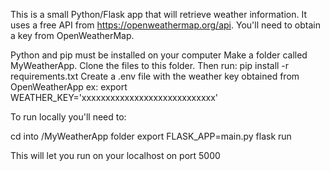 This is a small Python/Flask app that will retrieve weather information.  It uses a free API from https://openweathermap.org/api. You'll need to obtain a key from OpenWeatherMap.

Python and pip must be installed on your computer
Make a folder called MyWeatherApp.
Clone the files to this folder.
Then run:  pip install -r requirements.txt
Create a .env file with the weather key obtained from OpenWeatherApp
ex:
export WEATHER_KEY='xxxxxxxxxxxxxxxxxxxxxxxxxxxx'

To run locally you'll need to:

cd into /MyWeatherApp folder
export FLASK_APP=main.py
flask run

This will let you run on your localhost on port 5000

